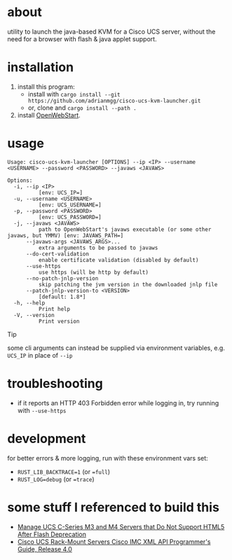 # about
utility to launch the java-based KVM for a Cisco UCS server,
without the need for a browser with flash & java applet support.

# installation
1. install this program:
   - install with `cargo install --git https://github.com/adrianmgg/cisco-ucs-kvm-launcher.git`
   - or, clone and `cargo install --path .`
2. install [OpenWebStart](https://openwebstart.com/).

# usage
```
Usage: cisco-ucs-kvm-launcher [OPTIONS] --ip <IP> --username <USERNAME> --password <PASSWORD> --javaws <JAVAWS>

Options:
  -i, --ip <IP>
          [env: UCS_IP=]
  -u, --username <USERNAME>
          [env: UCS_USERNAME=]
  -p, --password <PASSWORD>
          [env: UCS_PASSWORD=]
  -j, --javaws <JAVAWS>
          path to OpenWebStart's javaws executable (or some other javaws, but YMMV) [env: JAVAWS_PATH=]
      --javaws-args <JAVAWS_ARGS>...
          extra arguments to be passed to javaws
      --do-cert-validation
          enable certificate validation (disabled by default)
      --use-https
          use https (will be http by default)
      --no-patch-jnlp-version
          skip patching the jvm version in the downloaded jnlp file
      --patch-jnlp-version-to <VERSION>
          [default: 1.8*]
  -h, --help
          Print help
  -V, --version
          Print version
```
> [!TIP]
> some cli arguments can instead be supplied via environment variables, e.g. `UCS_IP` in place of `--ip`

# troubleshooting
- if it reports an HTTP 403 Forbidden error while logging in, try running with `--use-https`

# development
for better errors & more logging, run with these environment vars set:
- `RUST_LIB_BACKTRACE=1` (or `=full`)
- `RUST_LOG=debug` (or `=trace`)

# some stuff I referenced to build this
- [Manage UCS C-Series M3 and M4 Servers that Do Not Support HTML5 After Flash Deprecation](https://www.cisco.com/c/en/us/support/docs/servers-unified-computing/integrated-management-controller/217676-manage-ucs-c-series-m3-and-m4-servers-th.html)
- [Cisco UCS Rack-Mount Servers Cisco IMC XML API Programmer's Guide, Release 4.0](https://www.cisco.com/c/en/us/td/docs/unified_computing/ucs/c/sw/api/4_0/b_Cisco_IMC_api_40.pdf)
